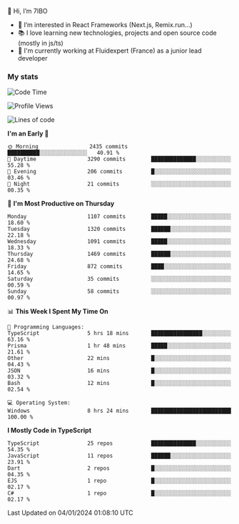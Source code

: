 👋 Hi, I’m 7IBO

- 👀 I’m interested in React Frameworks (Next.js, Remix.run...)
- 📚 I love learning new technologies, projects and open source code (mostly in js/ts)
- 💼 I'm currently working at Fluidexpert (France) as a junior lead developer

### My stats
<!--START_SECTION:waka-->
![Code Time](http://img.shields.io/badge/Code%20Time-396%20hrs%2030%20mins-blue)

![Profile Views](http://img.shields.io/badge/Profile%20Views-0-blue)

![Lines of code](https://img.shields.io/badge/From%20Hello%20World%20I%27ve%20Written-7.1%20million%20lines%20of%20code-blue)

**I'm an Early 🐤** 

```text
🌞 Morning                2435 commits        ██████████░░░░░░░░░░░░░░░   40.91 % 
🌆 Daytime                3290 commits        ██████████████░░░░░░░░░░░   55.28 % 
🌃 Evening                206 commits         █░░░░░░░░░░░░░░░░░░░░░░░░   03.46 % 
🌙 Night                  21 commits          ░░░░░░░░░░░░░░░░░░░░░░░░░   00.35 % 
```
📅 **I'm Most Productive on Thursday** 

```text
Monday                   1107 commits        █████░░░░░░░░░░░░░░░░░░░░   18.60 % 
Tuesday                  1320 commits        ██████░░░░░░░░░░░░░░░░░░░   22.18 % 
Wednesday                1091 commits        █████░░░░░░░░░░░░░░░░░░░░   18.33 % 
Thursday                 1469 commits        ██████░░░░░░░░░░░░░░░░░░░   24.68 % 
Friday                   872 commits         ████░░░░░░░░░░░░░░░░░░░░░   14.65 % 
Saturday                 35 commits          ░░░░░░░░░░░░░░░░░░░░░░░░░   00.59 % 
Sunday                   58 commits          ░░░░░░░░░░░░░░░░░░░░░░░░░   00.97 % 
```


📊 **This Week I Spent My Time On** 

```text
💬 Programming Languages: 
TypeScript               5 hrs 18 mins       ████████████████░░░░░░░░░   63.16 % 
Prisma                   1 hr 48 mins        █████░░░░░░░░░░░░░░░░░░░░   21.61 % 
Other                    22 mins             █░░░░░░░░░░░░░░░░░░░░░░░░   04.43 % 
JSON                     16 mins             █░░░░░░░░░░░░░░░░░░░░░░░░   03.32 % 
Bash                     12 mins             █░░░░░░░░░░░░░░░░░░░░░░░░   02.54 % 

💻 Operating System: 
Windows                  8 hrs 24 mins       █████████████████████████   100.00 % 
```

**I Mostly Code in TypeScript** 

```text
TypeScript               25 repos            ██████████████░░░░░░░░░░░   54.35 % 
JavaScript               11 repos            ██████░░░░░░░░░░░░░░░░░░░   23.91 % 
Dart                     2 repos             █░░░░░░░░░░░░░░░░░░░░░░░░   04.35 % 
EJS                      1 repo              █░░░░░░░░░░░░░░░░░░░░░░░░   02.17 % 
C#                       1 repo              █░░░░░░░░░░░░░░░░░░░░░░░░   02.17 % 
```




 Last Updated on 04/01/2024 01:08:10 UTC
<!--END_SECTION:waka-->
